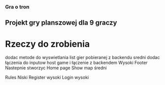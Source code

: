 ### Gra o tron 
## Projekt gry planszowej dla 9 graczy 

# Rzeczy do zrobienia

dodac metode do wyswietlania list gier pobieranej z backendu sredni
dodac łączenia do inputow host game i łączenie z backendem Wysoki
Footer 
Nastepnie stworzyc Home page 
Show map średni 

Rules Niski
Register wysoki
Login wysoki
